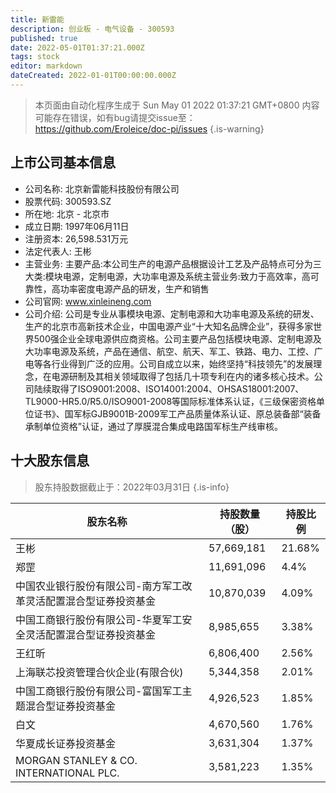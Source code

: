 ```yaml
---
title: 新雷能
description: 创业板 - 电气设备 - 300593
published: true
date: 2022-05-01T01:37:21.000Z
tags: stock
editor: markdown
dateCreated: 2022-01-01T00:00:00.000Z
---
```


> 本页面由自动化程序生成于 Sun May 01 2022 01:37:21 GMT+0800
> 内容可能存在错误，如有bug请提交issue至：https://github.com/Eroleice/doc-pi/issues
{.is-warning}

## 上市公司基本信息
- 公司名称: 北京新雷能科技股份有限公司
- 股票代码: 300593.SZ
- 所在地: 北京 - 北京市
- 成立日期: 1997年06月11日
- 注册资本: 26,598.531万元
- 法定代表人: 王彬
- 主营业务: 主要产品:本公司生产的电源产品根据设计工艺及产品特点可分为三大类:模块电源，定制电源，大功率电源及系统主营业务:致力于高效率，高可靠性，高功率密度电源产品的研发，生产和销售
- 公司官网: www.xinleineng.com
- 公司介绍: 公司是专业从事模块电源、定制电源和大功率电源及系统的研发、生产的北京市高新技术企业，中国电源产业“十大知名品牌企业”，获得多家世界500强企业全球电源供应商资格。公司主要产品包括模块电源、定制电源及大功率电源及系统，产品在通信、航空、航天、军工、铁路、电力、工控、广电等各行业得到广泛的应用。公司自成立以来，始终坚持“科技领先”的发展理念，在电源研制及其相关领域取得了包括几十项专利在内的诸多核心技术。公司陆续取得了ISO9001:2008、ISO14001:2004、OHSAS18001:2007、TL9000-HR5.0/R5.0/ISO9001-2008等国际标准体系认证，《三级保密资格单位证书》、国军标GJB9001B-2009军工产品质量体系认证、原总装备部“装备承制单位资格”认证，通过了厚膜混合集成电路国军标生产线审核。


## 十大股东信息
> 股东持股数据截止于：2022年03月31日
{.is-info}

| 股东名称 | 持股数量（股） | 持股比例 |
| --- | --- | --- |
| 王彬 | 57,669,181 | 21.68% |
| 郑罡 | 11,691,096 | 4.4% |
| 中国农业银行股份有限公司-南方军工改革灵活配置混合型证券投资基金 | 10,870,039 | 4.09% |
| 中国工商银行股份有限公司-华夏军工安全灵活配置混合型证券投资基金 | 8,985,655 | 3.38% |
| 王红昕 | 6,806,400 | 2.56% |
| 上海联芯投资管理合伙企业(有限合伙) | 5,344,358 | 2.01% |
| 中国工商银行股份有限公司-富国军工主题混合型证券投资基金 | 4,926,523 | 1.85% |
| 白文 | 4,670,560 | 1.76% |
| 华夏成长证券投资基金 | 3,631,304 | 1.37% |
| MORGAN STANLEY & CO. INTERNATIONAL PLC. | 3,581,223 | 1.35% |





